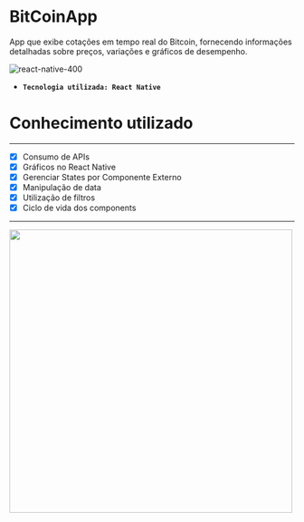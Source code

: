 # BitCoinApp 
App que exibe cotações em tempo real do Bitcoin, fornecendo informações detalhadas sobre preços, variações e gráficos de desempenho.

![react-native-400](https://github.com/Morettegustavo/oneBitCoin/assets/88351614/508a7c10-0df4-4daf-9463-94a9161666c1)

* **`Tecnologia utilizada: React Native`**

# Conhecimento utilizado
***
- [x] Consumo de APIs 
- [x] Gráficos no React Native
- [x] Gerenciar States por Componente Externo
- [x] Manipulação de data
- [x] Utilização de filtros
- [x] Ciclo de vida dos components

***
<img src="https://github.com/Morettegustavo/oneBitCoin/assets/88351614/57cf52f4-98f7-4e50-b66e-ef449360b200" height="500rem"/>
